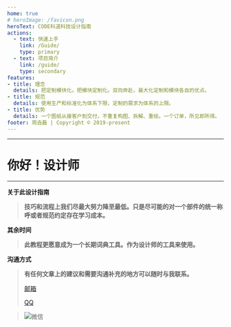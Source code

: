 ```yaml
---
home: true
# heroImage: /favicon.png
heroText: CODE科道科技设计指南
actions: 
  - text: 快速上手
    link: /Guide/
    type: primary
  - text: 项目简介
    link: /guide/
    type: secondary
features: 
- title: 理念
  details: 把定制模块化。把模块定制化。双向奔赴，最大化定制和模块各自的优点。
- title: 规范
  details: 使用生产和标准化为体系下限，定制的需求为体系的上限。
- title: 优势
  details: 一个图纸从接客户到交付，不重复构图、拆解、重绘。一个订单，所见即所得。
footer: 周垚磊 | Copyright © 2019-present
---
```

---
# 你好！设计师

---

**关于此设计指南**

> **技巧和流程上我们尽最大努力降至最低。只是尽可能的对一个部件的统一称呼或者规范约定存在学习成本。**

**其余时间**

> **此教程更愿意成为一个长期词典工具。作为设计师的工具来使用。**

**沟通方式**

> **有任何文章上的建议和需要沟通补充的地方可以随时与我联系。**
>
> <a href="mailto:CODESci.Tech@111.com">邮箱</a> 
>
> <a href="tencent://message/?uin=514800133&Site=&Menu=yes">QQ</a> 
>
<!-- > ![微信](./picture/mycard.png) -->
>
> ![微信](http://tva1.sinaimg.cn/large/40a75943gy1h9ew28ghxlj20fr05swgq.jpg)

